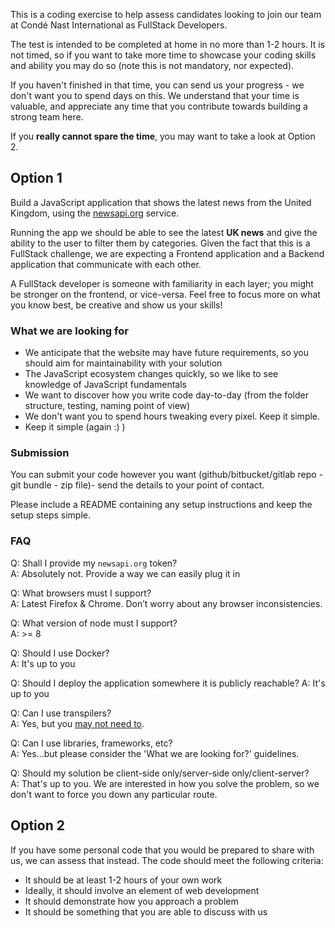 This is a coding exercise to help assess candidates looking to join our team at Condé Nast International as FullStack Developers.

The test is intended to be completed at home in no more than 1-2 hours. It is not timed, so if you want to take more time to showcase your coding skills and ability you may do so (note this is not mandatory, nor expected).

If you haven't finished in that time, you can send us your progress - we don't want you to spend days on this. We understand that your time is valuable, and appreciate any time that you contribute towards building a strong team here.

If you **really cannot spare the time**, you may want to take a look at Option 2.

## Option 1

Build a JavaScript application that shows the latest news from the United Kingdom, using the [newsapi.org](https://newsapi.org) service.

Running the app we should be able to see the latest **UK news** and give the ability to the user to filter them by categories. Given the fact that this is a FullStack challenge, we are expecting a Frontend application and a Backend application that communicate with each other.

A FullStack developer is someone with familiarity in each layer; you might be stronger on the frontend, or vice-versa. Feel free to focus more on what you know best, be creative and show us your skills!

### What we are looking for

* We anticipate that the website may have future requirements, so you should aim for maintainability with your solution
* The JavaScript ecosystem changes quickly, so we like to see knowledge of JavaScript fundamentals
* We want to discover how you write code day-to-day (from the folder structure, testing, naming point of view)
* We don't want you to spend hours tweaking every pixel. Keep it simple.
* Keep it simple (again :) )

### Submission

You can submit your code however you want (github/bitbucket/gitlab repo - git bundle - zip file)- send the details to your point of contact.

Please include a README containing any setup instructions and keep the setup steps simple.

### FAQ

Q: Shall I provide my `newsapi.org` token?  
A: Absolutely not. Provide a way we can easily plug it in

Q: What browsers must I support?  
A: Latest Firefox & Chrome. Don’t worry about any browser inconsistencies.

Q: What version of node must I support?  
A: >= 8

Q: Should I use Docker?  
A: It's up to you

Q: Should I deploy the application somewhere it is publicly reachable?
A: It's up to you

Q: Can I use transpilers?  
A: Yes, but you [may not need to](http://kangax.github.io/compat-table/es6/).

Q: Can I use libraries, frameworks, etc?  
A: Yes...but please consider the 'What we are looking for?' guidelines.

Q: Should my solution be client-side only/server-side only/client-server?  
A: That's up to you. We are interested in how you solve the problem, so we don't want to force you down any particular route.

## Option 2

If you have some personal code that you would be prepared to share with us, we can assess that instead. The code should meet the following criteria:

* It should be at least 1-2 hours of your own work
* Ideally, it should involve an element of web development
* It should demonstrate how you approach a problem
* It should be something that you are able to discuss with us
